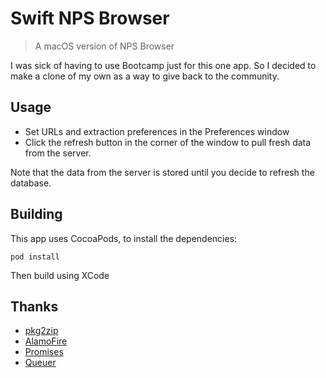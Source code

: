 # Swift NPS Browser
>A macOS version of NPS Browser

I was sick of having to use Bootcamp just for this one app. So I decided to make a clone of my own as a way to give back to the community.

## Usage
* Set URLs and extraction preferences in the Preferences window
* Click the refresh button in the corner of the window to pull fresh data from the server. 

Note that the data from the server is stored until you decide to refresh the database.

## Building
This app uses CocoaPods, to install the dependencies:

```
pod install
```

Then build using XCode

## Thanks
* [pkg2zip][]
* [AlamoFire][]
* [Promises][]
* [Queuer][]

[pkg2zip]: https://github.com/mmozeiko/pkg2zip
[AlamoFire]:https://github.com/Alamofire/Alamofire
[Promises]:https://github.com/google/promises
[Queuer]:https://github.com/FabrizioBrancati/Queuer
